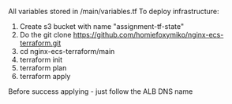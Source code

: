 All variables stored in /main/variables.tf
To deploy infrastructure:

1. Create s3 bucket with name "assignment-tf-state"
2. Do the git clone https://github.com/homiefoxymiko/nginx-ecs-terraform.git
3. cd nginx-ecs-terraform/main
4. terraform init
5. terraform plan
6. terraform apply

Before success applying - just follow the ALB DNS name
